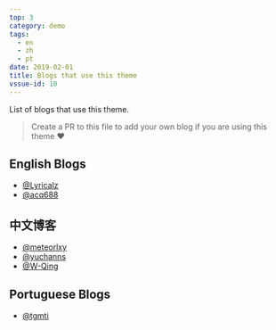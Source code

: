 ```yaml
---
top: 3
category: demo
tags:
  - en
  - zh
  - pt
date: 2019-02-01
title: Blogs that use this theme
vssue-id: 10
---
```


List of blogs that use this theme.

<!-- more -->

> Create a PR to this file to add your own blog if you are using this theme :heart:

## English Blogs

- [@Lyricalz](https://mikey.dev)
- [@acq688](https://amandaquint.com)

## 中文博客

- [@meteorlxy](https://www.meteorlxy.cn)
- [@yuchanns](https://www.yuchanns.xyz)
- [@W-Qing](https://www.sunburst.wang)

## Portuguese Blogs

- [@tgmti](https://tgmti.github.io/advpl/)

